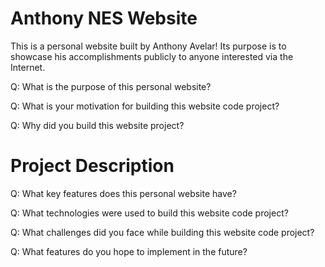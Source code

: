 # Anthony NES Website
This is a personal website built by Anthony Avelar! Its purpose is to showcase his accomplishments publicly to anyone interested via the Internet.

Q: What is the purpose of this personal website?

Q: What is your motivation for building this website code project?

Q: Why did you build this website project?



# Project Description

Q: What key features does this personal website have?

Q: What technologies were used to build this website code project?

Q: What challenges did you face while building this website code project?

Q: What features do you hope to implement in the future?

